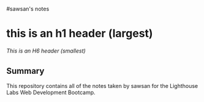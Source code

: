 #sawsan's notes
# this is an h1 header (largest)
###### This is an H6 header (smallest)
## Summary 

This repository contains all of the notes taken by sawsan for the Lighthouse Labs Web Development Bootcamp.